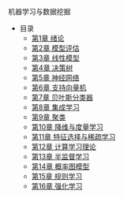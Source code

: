 机器学习与数据挖掘

- 目录
  - [第1章 绪论](/machine-learning/pumpkin-book/chapter1/chapter1.md)
  - [第2章 模型评估](/machine-learning/pumpkin-book/chapter2/chapter2.md)
  - [第3章 线性模型](/machine-learning/pumpkin-book/chapter3/chapter3.md)
  - [第4章 决策树](/machine-learning/pumpkin-book/chapter4/chapter4.md)
  - [第5章 神经网络](/machine-learning/pumpkin-book/chapter5/chapter5.md)
  - [第6章 支持向量机](/machine-learning/pumpkin-book/chapter6/chapter6.md)
  - [第7章 贝叶斯分类器](/machine-learning/pumpkin-book/chapter7/chapter7.md)
  - [第8章 集成学习](/machine-learning/pumpkin-book/chapter8/chapter8.md)
  - [第9章 聚类](/machine-learning/pumpkin-book/chapter9/chapter9.md)
  - [第10章 降维与度量学习](/machine-learning/pumpkin-book/chapter10/chapter10.md)
  - [第11章 特征选择与稀疏学习](/machine-learning/pumpkin-book/chapter11/chapter11.md)
  - [第12章 计算学习理论](/machine-learning/pumpkin-book/chapter12/chapter12.md)
  - [第13章 半监督学习](/machine-learning/pumpkin-book/chapter13/chapter13.md)
  - [第14章 概率图模型](/machine-learning/pumpkin-book/chapter14/chapter14.md)
  - [第15章 规则学习](/machine-learning/pumpkin-book/chapter15/chapter15.md) 
  - [第16章 强化学习](/machine-learning/pumpkin-book/chapter16/chapter16.md)

